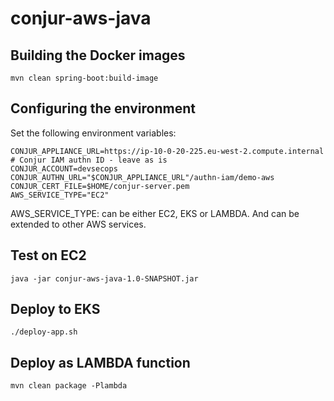 # conjur-aws-java

## Building the Docker images
```shell
mvn clean spring-boot:build-image
```

## Configuring the environment
Set the following environment variables:
```shell    
CONJUR_APPLIANCE_URL=https://ip-10-0-20-225.eu-west-2.compute.internal
# Conjur IAM authn ID - leave as is
CONJUR_ACCOUNT=devsecops
CONJUR_AUTHN_URL="$CONJUR_APPLIANCE_URL"/authn-iam/demo-aws
CONJUR_CERT_FILE=$HOME/conjur-server.pem 
AWS_SERVICE_TYPE="EC2"
```
AWS_SERVICE_TYPE: can be either EC2, EKS or LAMBDA. And can be extended to other AWS services.

## Test on EC2
```shell
java -jar conjur-aws-java-1.0-SNAPSHOT.jar
```

## Deploy to EKS
```shell
./deploy-app.sh
```

## Deploy as LAMBDA function
```shell
mvn clean package -Plambda
```